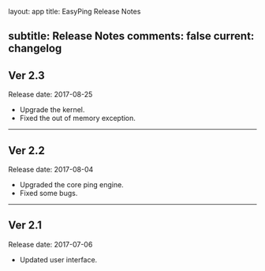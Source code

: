 layout: app
title: EasyPing Release Notes 

subtitle: Release Notes
comments: false
current: changelog
---

## Ver 2.3 
Release date: 2017-08-25
<script> GmagonUtils.$verNote('2017-08-25')</script>
- Upgrade the kernel.
- Fixed the out of memory exception.
---

## Ver 2.2
Release date: 2017-08-04
<script> GmagonUtils.$verNote('2017-08-04')</script>
- Upgraded the core ping engine.
- Fixed some bugs.
---
## Ver 2.1
Release date: 2017-07-06
<script> GmagonUtils.$verNote('2017-07-06')</script>
- Updated user interface.
